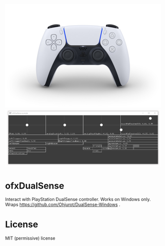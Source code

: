 ![controller](controller.jpg)
![screenshot](screenshot.gif)

# ofxDualSense
Interact with PlayStation DualSense controller. Works on Windows only. Wraps https://github.com/Ohjurot/DualSense-Windows .

# License

MIT (permissive) license
